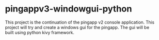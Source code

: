 # pingappv3-windowgui-python
This project is the continuation of the pingapp v2 console application. This project will try and create a windows gui for the pingapp. The gui will be built using python kivy framework.
